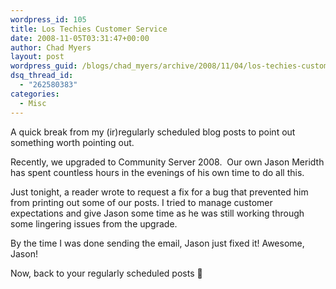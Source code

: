 ```yaml
---
wordpress_id: 105
title: Los Techies Customer Service
date: 2008-11-05T03:31:47+00:00
author: Chad Myers
layout: post
wordpress_guid: /blogs/chad_myers/archive/2008/11/04/los-techies-customer-service.aspx
dsq_thread_id:
  - "262580383"
categories:
  - Misc
---
```

A quick break from my (ir)regularly scheduled blog posts to point out something worth pointing out.

Recently, we upgraded to Community Server 2008.&#160; Our own Jason Meridth has spent countless hours in the evenings of his own time to do all this.

Just tonight, a reader wrote to request a fix for a bug that prevented him from printing out some of our posts. I tried to manage customer expectations and give Jason some time as he was still working through some lingering issues from the upgrade.

By the time I was done sending the email, Jason just fixed it! Awesome, Jason!

Now, back to your regularly scheduled posts 🙂